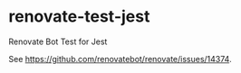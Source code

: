 # renovate-test-jest

Renovate Bot Test for Jest

See <https://github.com/renovatebot/renovate/issues/14374>.
